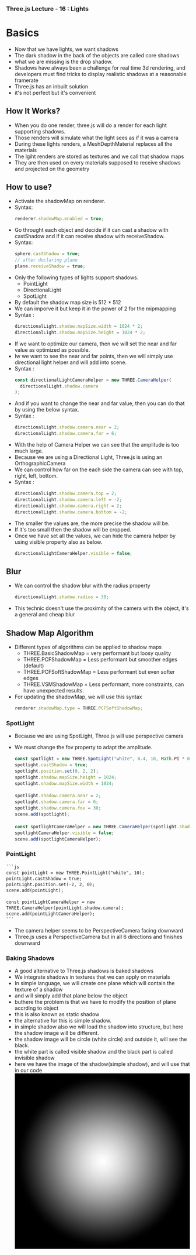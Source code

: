 ### Three.js Lecture - 16 : Lights

# Basics

- Now that we have lights, we want shadows
- The dark shadow in the back of the objects are called core shadows
- what we are missing is the drop shadow.
- Shadows have always been a challenge for real time 3d rendering, and developers must find tricks to display realistic shadows at a reasonable framerate
- Three.js has an inbuilt solution
- it's not perfect but it's convenient

## How It Works?

- When you do one render, three.js will do a render for each light supporting shadows.
- Those renders will simulate what the light sees as if it was a camera
- During these lights renders, a MeshDepthMaterial replaces all the materials
- The lgiht renders are stored as textures and we call that shadow maps
- They are then used on every materials supposed to receive shadows and projected on the geometry

## How to use?

- Activate the shadowMap on renderer.
- Syntax:
  ```js
  renderer.shadowMap.enabled = true;
  ```
- Go throught each object and decide if it can cast a shadow with castShadow and if it can receive shadow with receiveShadow.
- Syntax:
  ```js
  sphere.castShadow = true;
  // after declaring plane
  plane.receiveShadow = true;
  ```
- Only the following types of lights support shadows.
  - PointLight
  - DirectionalLight
  - SpotLight
- By default the shadow map size is 512 \* 512
- We can imporve it but keep it in the power of 2 for the mipmapping
- Syntax :
  ```js
  directionalLight.shadow.mapSize.width = 1024 * 2;
  directionalLight.shadow.mapSize.height = 1024 * 2;
  ```
- If we want to optimize our camera, then we will set the near and far value as optimized as possible.
- Iw we want to see the near and far points, then we will simply use directional light helper and will add into scene.
- Syntax :
  ```js
  const directionalLightCameraHelper = new THREE.CameraHelper(
    directionalLight.shadow.camera
  );
  ```
- And if you want to change the near and far value, then you can do that by using the below syntax.
- Syntax :
  ```js
  directionalLight.shadow.camera.near = 2;
  directionalLight.shadow.camera.far = 6;
  ```
- With the help of Camera Helper we can see that the amplitude is too much large.
- Because we are using a Directional Light, Three.js is using an OrthographicCamera
- We can control how far on the each side the camera can see with top, right, left, bottom.
- Syntax :
  ```js
  directionalLight.shadow.camera.top = 2;
  directionalLight.shadow.camera.left = -2;
  directionalLight.shadow.camera.right = 2;
  directionalLight.shadow.camera.bottom = -2;
  ```
- The smaller the values are, the more precise the shadow will be.
- If it's too small then the shadow will be cropped.
- Once we have set all the values, we can hide the camera helper by using visible property also as below.
  ```js
  directionalLightCameraHelper.visible = false;
  ```

## Blur

- We can control the shadow blur with the radius property
  ```js
  directionalLight.shadow.radius = 30;
  ```
- This technic doesn't use the proximity of the camera with the object, it's a general and cheap blur

## Shadow Map Algorithm

- Different types of algorithms can be applied to shadow maps
  - THREE.BasicShadowMap = very performant but loosy quality
  - THREE.PCFShadowMap = Less performant but smoother edges (default)
  - THREE.PCFSoftShadowMap = Less performant but even softer edges
  - THREE.VSMShadowMap = Less performant, more constraints, can have unexpected results.
- For updating the shadowMap, we will use this syntax
  ```js
  renderer.shadowMap.type = THREE.PCFSoftShadowMap;
  ```

### SpotLight

- Because we are using SpotLight, Three.js will use perspective camera
- We must change the fov property to adapt the amplitude.

  ```js
  const spotlight = new THREE.SpotLight("white", 0.4, 10, Math.PI * 0.3);
  spotlight.castShadow = true;
  spotlight.position.set(0, 2, 2);
  spotlight.shadow.mapSize.height = 1024;
  spotlight.shadow.mapSize.width = 1024;

  spotlight.shadow.camera.near = 2;
  spotlight.shadow.camera.far = 6;
  spotlight.shadow.camera.fov = 30;
  scene.add(spotlight);

  const spotlightCameraHelper = new THREE.CameraHelper(spotlight.shadow.camera);
  spotlightCameraHelper.visible = false;
  scene.add(spotlightCameraHelper);
  ```

### PointLight

    ```js
    const pointLight = new THREE.PointLight("white", 10);
    pointLight.castShadow = true;
    pointLight.position.set(-2, 2, 0);
    scene.add(pointLight);

    const pointLightCameraHelper = new THREE.CameraHelper(pointLight.shadow.camera);
    scene.add(pointLightCameraHelper);
    ```

- The camera helper seems to be PerspectiveCamera facing downward
- Three.js uses a PerspectiveCamera but in all 6 directions and finishes downward

### Baking Shadows

- A good alternative to Three.js shadows is baked shadows
- We integrate shadows in textures that we can apply on materials
- In simple language, we will create one plane which will contain the texture of a shadow
- and will simply add that plane below the object
- buthere the problem is that we have to modify the position of plane accrding to object
- this is also known as static shadow
- the alternative for this is simple shadow.
- in simple shadow also we will load the shadow into structure, but here the shadow image will be different.
- the shadow image will be circle (white circle) and outside it, will see the black.
- the white part is called visible shadow and the black part is called invisible shadow
- here we have the image of the shadow(simple shadow), and will use that in our code
  ![Simple Shadow Example](src/textures/simpleShadow.jpg)

